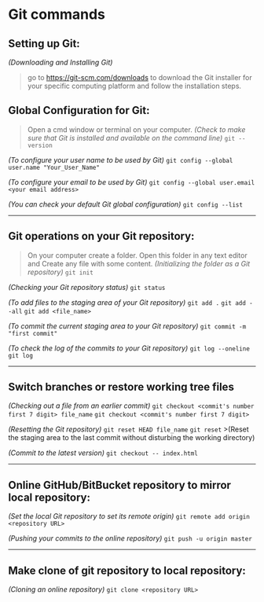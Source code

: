 # Git commands

## Setting up Git:
_(Downloading and Installing Git)_
>go to https://git-scm.com/downloads to download the Git installer for your specific computing platform and follow the installation steps.

## Global Configuration for Git:

>Open a cmd window or terminal on your computer.
_(Check to make sure that Git is installed and available on the command line)_
`git --version`

_(To configure your user name to be used by Git)_
`git config --global user.name "Your_User_Name"`

_(To configure your email to be used by Git)_
`git config --global user.email <your email address>`

_(You can check your default Git global configuration)_
`git config --list`
***

## Git operations on your Git repository:

>On your computer create a folder. Open this folder in any text editor and Create any file with some content.
_(Initializing the folder as a Git repository)_
`git init`

_(Checking your Git repository status)_
`git status`

_(To add files to the staging area of your Git repository)_
`git add .`
`git add --all`
`git add <file_name>`

_(To commit the current staging area to your Git repository)_
`git commit -m "first commit"`

_(To check the log of the commits to your Git repository)_
`git log --oneline`
`git log`
***

## Switch branches or restore working tree files
_(Checking out a file from an earlier commit)_
`git checkout <commit's number first 7 digit> file_name`
`git checkout <commit's number first 7 digit>`

_(Resetting the Git repository)_
`git reset HEAD file_name`
`git reset` >(Reset the staging area to the last commit without disturbing the working directory)

_(Commit to the latest version)_
`git checkout -- index.html`
***

## Online GitHub/BitBucket repository to mirror local repository:
_(Set the local Git repository to set its remote origin)_
`git remote add origin <repository URL>`

_(Pushing your commits to the online repository)_
`git push -u origin master`
***

## Make clone of git repository to local repository:
_(Cloning an online repository)_
`git clone <repository URL>`